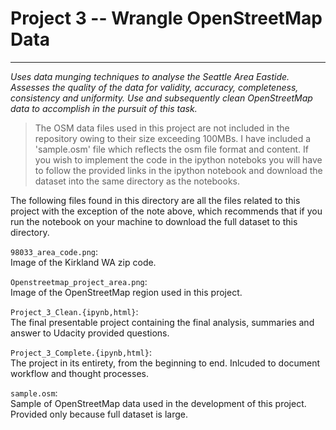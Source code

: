 # Project 3 -- Wrangle OpenStreetMap Data      
****
*Uses data munging techniques to analyse the Seattle Area Eastide. Assesses the quality of the data for validity, accuracy, completeness, consistency and uniformity. Use and subsequently clean OpenStreetMap data to accomplish in the pursuit of this task.*    

> The OSM data files used in this project are not included in the repository owing to their size exceeding 100MBs. I have included a 'sample.osm' file which reflects the osm file format and content. If you wish to implement the code in the ipython noteboks you will have to follow the provided links in the ipython notebook and download the dataset into the same directory as the notebooks. 

The following files found in this directory are all the files related to this project with the exception of the note above, which recommends that if you run the notebook on your machine to download the full dataset to this directory.      

`98033_area_code.png`:      
Image of the Kirkland WA zip code.       

`Openstreetmap_project_area.png`:   
Image of the OpenStreetMap region used in this project.   

`Project_3_Clean.{ipynb,html}`:      
The final presentable project containing the final analysis, summaries and answer to Udacity provided questions.       

`Project_3_Complete.{ipynb,html}`:    
The project in its entirety, from the beginning to end. Inlcuded to document workflow and thought processes.     

`sample.osm`:         
Sample of OpenStreetMap data used in the development of this project. Provided only because full dataset is large.   


